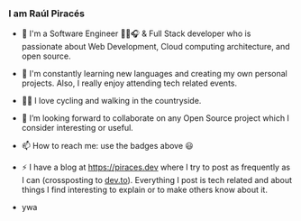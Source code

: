 
### I am Raúl Piracés

- 🔭 I'm a Software Engineer 👨‍💻🎧 & Full Stack developer who is passionate about Web Development, Cloud computing architecture, and open source.

- 🌱 I'm constantly learning new languages and creating my own personal projects. Also, I really enjoy attending tech related events.

- 🚴‍♂️ I love cycling and walking in the countryside.

- 👯 I’m looking forward to collaborate on any Open Source project which I consider interesting or useful.

- 📫 How to reach me: use the badges above 😃

- ⚡ I have a blog at https://piraces.dev where I try to post as frequently as I can (crossposting to [dev.to](https://dev.to/)). Everything I post is tech related and about things I find interesting to explain or to make others know about it.
- ywa
